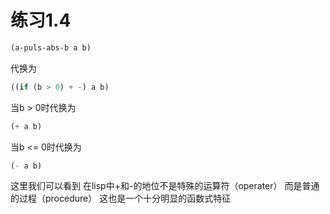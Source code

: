 # 练习1.4

```scheme
(a-puls-abs-b a b)
```
代换为
```scheme
((if (b > 0) + -) a b)
```
当b > 0时代换为
```scheme
(+ a b)
```
当b <= 0时代换为
```scheme
(- a b)
```

这里我们可以看到 在lisp中+和-的地位不是特殊的运算符（operater） 而是普通的过程（procedure） 这也是一个十分明显的函数式特征